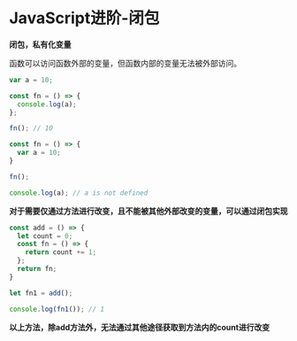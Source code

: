 # JavaScript进阶-闭包

**闭包，私有化变量**

函数可以访问函数外部的变量，但函数内部的变量无法被外部访问。

```js
var a = 10;

const fn = () => {
  console.log(a);
};

fn(); // 10
```

```js
const fn = () => {
  var a = 10;
}

fn();

console.log(a); // a is not defined
```

**对于需要仅通过方法进行改变，且不能被其他外部改变的变量，可以通过闭包实现**

```js
const add = () => {
  let count = 0;
  const fn = () => {
    return count += 1;
  };
  return fn;
}

let fn1 = add();

console.log(fn1()); // 1
```

**以上方法，除add方法外，无法通过其他途径获取到方法内的count进行改变**